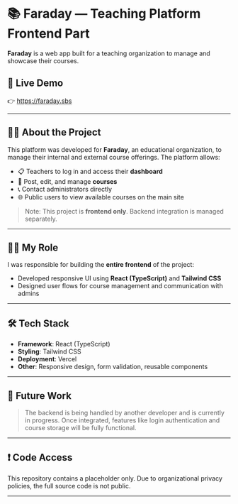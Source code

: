 # 📚 Faraday — Teaching Platform Frontend Part

**Faraday** is a web app built for a teaching organization to manage and showcase their courses.

## 🔗 Live Demo

👉 https://faraday.sbs

---

## 🧑‍🏫 About the Project

This platform was developed for **Faraday**, an educational organization, to manage their internal and external course offerings. The platform allows:

- 📋 Teachers to log in and access their **dashboard**
- 📝 Post, edit, and manage **courses**
- 📞 Contact administrators directly
- 🌐 Public users to view available courses on the main site

> Note: This project is **frontend only**. Backend integration is managed separately.

---

## 🧑‍💻 My Role

I was responsible for building the **entire frontend** of the project:

- Developed responsive UI using **React (TypeScript)** and **Tailwind CSS**
- Designed user flows for course management and communication with admins

---

## 🛠 Tech Stack

- **Framework**: React (TypeScript)
- **Styling**: Tailwind CSS
- **Deployment**: Vercel
- **Other**: Responsive design, form validation, reusable components

---

## 🚧 Future Work

> The backend is being handled by another developer and is currently in progress. Once integrated, features like login authentication and course storage will be fully functional.

---

## ❗ Code Access

This repository contains a placeholder only. Due to organizational privacy policies, the full source code is not public.


---

